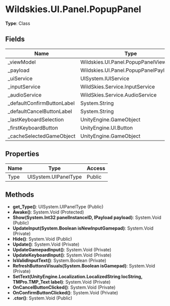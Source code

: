 ﻿# Wildskies.UI.Panel.PopupPanel

**Type**: Class

## Fields

| Name | Type | Access |
|------|------|--------|
| _viewModel | Wildskies.UI.Panel.PopupPanelViewModel | Private |
| _payload | Wildskies.UI.Panel.PopupPanelPayload | Private |
| _uiService | UISystem.IUIService | Private |
| _inputService | WildSkies.Service.InputService | Private |
| _audioService | WildSkies.Service.AudioService | Private |
| _defaultConfirmButtonLabel | System.String | Private |
| _defaultCancelButtonLabel | System.String | Private |
| _lastKeyboardSelection | UnityEngine.GameObject | Private |
| _firstKeyboardButton | UnityEngine.UI.Button | Private |
| _cacheSelectedGameObject | UnityEngine.GameObject | Private |

## Properties

| Name | Type | Access |
|------|------|--------|
| Type | UISystem.UIPanelType | Public |

## Methods

- **get_Type()**: UISystem.UIPanelType (Public)
- **Awake()**: System.Void (Protected)
- **Show(System.Int32 panelInstanceID, IPayload payload)**: System.Void (Public)
- **UpdateInput(System.Boolean isNewInputGamepad)**: System.Void (Private)
- **Hide()**: System.Void (Public)
- **Update()**: System.Void (Private)
- **UpdateGamepadInput()**: System.Void (Private)
- **UpdateKeyboardInput()**: System.Void (Private)
- **IsValidInputText()**: System.Boolean (Private)
- **RefreshButtonsVisuals(System.Boolean isGamepad)**: System.Void (Private)
- **SetText(UnityEngine.Localization.LocalizedString locString, TMPro.TMP_Text label)**: System.Void (Private)
- **OnCancelButtonClicked()**: System.Void (Private)
- **OnConfirmButtonClicked()**: System.Void (Private)
- **.ctor()**: System.Void (Public)


